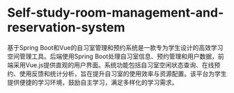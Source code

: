 # Self-study-room-management-and-reservation-system
基于Spring Boot和Vue的自习室管理和预约系统是一款专为学生设计的高效学习空间管理工具。后端使用Spring Boot处理自习室信息、预约管理和用户数据，前端采用Vue.js提供直观的用户界面。系统功能包括自习室空闲状态查询、在线预约、使用反馈和统计分析，旨在提升自习室的使用效率与资源配置。该平台为学生提供便捷的学习环境，鼓励自主学习，满足多样化的学习需求。
